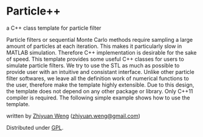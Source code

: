 Particle++
=======================================
a C++ class template for particle filter

Particle filters or sequential Monte Carlo methods require sampling a large amount of particles at each iteration. This makes it particularly slow in MATLAB simulation. Therefore C++ implementation is desirable for the sake of speed. This template provides some useful C++ classes for users to simulate particle filters. We try to use the STL as much as possible to provide user with an intuitive and consistant interface. Unlike other particle filter softwares, we leave all the definition work of numerical functions to the user, therefore make the template highly extensible. Due to this design, the template does not depend on any other package or library. Only C++11 compiler is required. The following simple example shows how to use the template.

written by [Zhiyuan Weng](http://www.ece.sunysb.edu/~zyweng) (zhiyuan.weng@gmail.com)

Distributed under [GPL](http://www.gnu.org/licenses/gpl-3.0.html).

